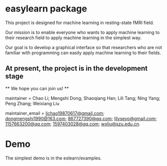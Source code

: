 # easylearn package 
This project is designed for machine learning in resting-state fMRI field.   

Our mission is to enable everyone who wants to apply machine learning to their research field to apply machine learning in the simplest way.  

Our goal is to develop a graphical interface so that researchers who are not familiar with programming can easily apply machine learning to their fields.  

## At present, the project is in the development stage  

** We hope you can join us! **

maintainer = Chao Li; Mengshi Dong; Shaoqiang Han; Lili Tang; Ning Yang; Peng Zhang; Weixiang Liu    

maintainer_email = lichao19870617@gmail.com; dongmengshi1990@163.com; 867727390@qq.com; lilyseyo@gmail.com; 1157663200@qq.com; 1597403028@qq.com; wxliu@szu.edu.cn.  

# Demo
The simplest demo is in the eslearn/examples.